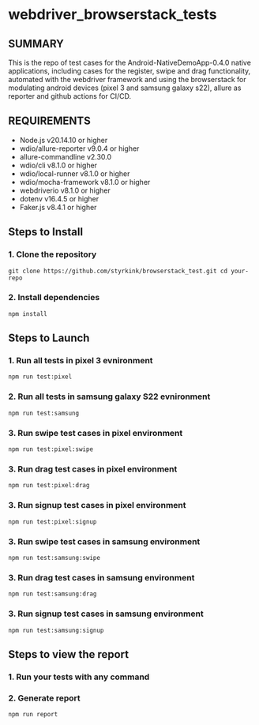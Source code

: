 # webdriver_browserstack_tests

## SUMMARY
This is the repo of test cases for the Android-NativeDemoApp-0.4.0 native applications, including cases for the register, swipe and drag functionality, automated with the webdriver framework and using the browserstack for modulating android devices (pixel 3 and samsung galaxy s22), allure as reporter and github actions for CI/CD. 

## REQUIREMENTS
- Node.js v20.14.10 or higher
- wdio/allure-reporter v9.0.4 or higher
- allure-commandline v2.30.0
- wdio/cli v8.1.0 or higher
- wdio/local-runner v8.1.0 or higher
- wdio/mocha-framework v8.1.0 or higher
- webdriverio v8.1.0 or higher
- dotenv v16.4.5 or higher
- Faker.js v8.4.1 or higher

## Steps to Install
### 1. Clone the repository
`git clone https://github.com/styrkink/browserstack_test.git
cd your-repo`
### 2. Install dependencies
`npm install`


## Steps to Launch
### 1. Run all tests in pixel 3 evnironment 
`npm run test:pixel`
### 2. Run all tests in samsung galaxy S22 evnironment 
`npm run test:samsung`
### 3. Run swipe test cases in pixel environment
`npm run test:pixel:swipe`
### 3. Run drag test cases in pixel environment
`npm run test:pixel:drag`
### 3. Run signup test cases in pixel environment
`npm run test:pixel:signup`
### 3. Run swipe test cases in samsung environment
`npm run test:samsung:swipe`
### 3. Run drag test cases in samsung environment
`npm run test:samsung:drag`
### 3. Run signup test cases in samsung environment
`npm run test:samsung:signup`


## Steps to view the report
### 1. Run your tests with any command
### 2. Generate report
`npm run report`